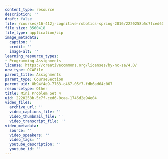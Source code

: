 ```yaml
---
content_type: resource
description: ''
draft: false
file: /courses/16-412j-cognitive-robotics-spring-2016/2220258b5c7fced60caa1746d2e94e04_MIT16_412JS16_MiniPSet4_MonteCarloTreeSearch.zip
file_size: 3560418
file_type: application/zip
image_metadata:
  caption: ''
  credit: ''
  image-alt: ''
learning_resource_types:
- Programming Assignments
license: https://creativecommons.org/licenses/by-nc-sa/4.0/
ocw_type: OCWFile
parent_title: Assignments
parent_type: CourseSection
parent_uid: 8b94f4e9-7763-c467-05f7-fdb6ad64c067
resourcetype: Other
title: Mini Problem Set 4
uid: 2220258b-5c7f-ced6-0caa-1746d2e94e04
video_files:
  archive_url: ''
  video_captions_file: ''
  video_thumbnail_file: ''
  video_transcript_file: ''
video_metadata:
  source: ''
  video_speakers: ''
  video_tags: ''
  youtube_description: ''
  youtube_id: ''
---
```

